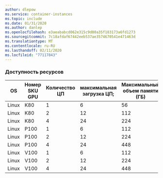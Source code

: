```yaml
---
author: dlepow
ms.service: container-instances
ms.topic: include
ms.date: 01/31/2020
ms.author: danlep
ms.openlocfilehash: e3aeababcd062e315c9d80a35f183173a6fd1273
ms.sourcegitcommit: 7c18afdaf67442eeb537ae3574670541e471463d
ms.translationtype: MT
ms.contentlocale: ru-RU
ms.lasthandoff: 02/11/2020
ms.locfileid: "77117843"
---
```

### <a name="resource-availability"></a>Доступность ресурсов

| OS | Номер SKU GPU | Количество ЦП | максимальная загрузка ЦП; | Максимальный объем памяти (ГБ) | Хранилище (ГБ) |
| --- | --- | --- | --- | --- | --- |
| Linux | K80 | 1 | 6 | 56 | 50 |
| Linux | K80 | 2 | 12 | 112 | 50 |
| Linux | K80 | 4 | 24 | 224 | 50 |
| Linux | P100 | 1 | 6 | 112 | 50 |
| Linux | P100 | 2 | 12 | 224 | 50 |
| Linux | P100 | 4 | 24 | 448 | 50 |
| Linux | V100 | 1 | 6 | 112 | 50 |
| Linux | V100 | 2 | 12 | 224 | 50 |
| Linux | V100 | 4 | 24 | 448 | 50 |
